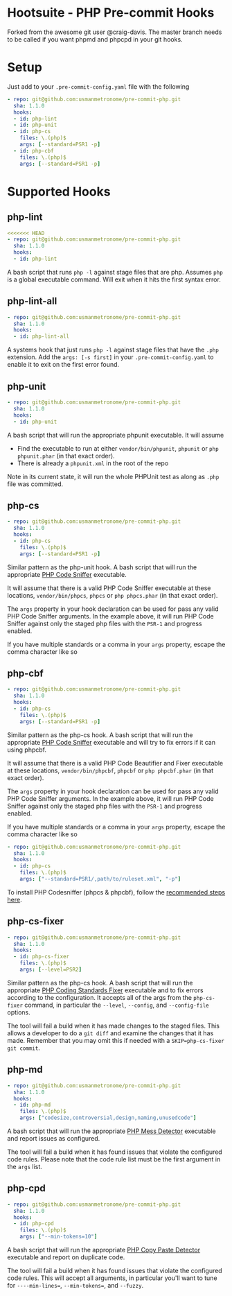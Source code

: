 # Hootsuite - PHP Pre-commit Hooks

Forked from the awesome git user @craig-davis. The master branch needs to be called if you want phpmd and phpcpd in your git hooks.
# Setup

Just add to your `.pre-commit-config.yaml` file with the following

```yaml
- repo: git@github.com:usmanmetronome/pre-commit-php.git
  sha: 1.1.0
  hooks:
  - id: php-lint
  - id: php-unit
  - id: php-cs
    files: \.(php)$
    args: [--standard=PSR1 -p]
  - id: php-cbf
    files: \.(php)$
    args: [--standard=PSR1 -p]
```

# Supported Hooks

## php-lint

```yaml
<<<<<<< HEAD
- repo: git@github.com:usmanmetronome/pre-commit-php.git
  sha: 1.1.0
  hooks:
  - id: php-lint
```

A bash script that runs `php -l` against stage files that are php. Assumes `php` is a global executable command. Will exit when it hits the first syntax error.

## php-lint-all

```yaml
- repo: git@github.com:usmanmetronome/pre-commit-php.git
  sha: 1.1.0
  hooks:
  - id: php-lint-all
```

A systems hook that just runs `php -l` against stage files that have the `.php` extension. Add the `args: [-s first]` in your `.pre-commit-config.yaml` to enable it to exit on the first error found.

## php-unit


```yaml
- repo: git@github.com:usmanmetronome/pre-commit-php.git
  sha: 1.1.0
  hooks:
  - id: php-unit
```

A bash script that will run the appropriate phpunit executable. It will assume
  - Find the executable to run at either `vendor/bin/phpunit`, `phpunit` or `php phpunit.phar` (in that exact order).
  - There is already a `phpunit.xml` in the root of the repo

Note in its current state, it will run the whole PHPUnit test as along as `.php` file was committed.

## php-cs

```yaml
- repo: git@github.com:usmanmetronome/pre-commit-php.git
  sha: 1.1.0
  hooks:
  - id: php-cs
    files: \.(php)$
    args: [--standard=PSR1 -p]
```

Similar pattern as the php-unit hook. A bash script that will run the appropriate [PHP Code Sniffer](https://github.com/squizlabs/PHP_CodeSniffer) executable.

It will assume that there is a valid PHP Code Sniffer executable at these locations, `vendor/bin/phpcs`, `phpcs` or `php phpcs.phar` (in that exact order).

The `args` property in your hook declaration can be used for pass any valid PHP Code Sniffer arguments. In the example above, it will run PHP Code Sniffer against only the staged php files with the `PSR-1` and progress enabled.

If you have multiple standards or a comma in your `args` property, escape the comma character like so

## php-cbf

```yaml
- repo: git@github.com:usmanmetronome/pre-commit-php.git
  sha: 1.1.0
  hooks:
  - id: php-cs
    files: \.(php)$
    args: [--standard=PSR1 -p]
```
Similar pattern as the php-cs hook. A bash script that will run the appropriate [PHP Code Sniffer](https://github.com/squizlabs/PHP_CodeSniffer) executable and will try to fix errors if it can using phpcbf.

It will assume that there is a valid PHP Code Beautifier and Fixer executable at these locations, `vendor/bin/phpcbf`, `phpcbf` or `php phpcbf.phar` (in that exact order).

The `args` property in your hook declaration can be used for pass any valid PHP Code Sniffer arguments. In the example above, it will run PHP Code Sniffer against only the staged php files with the `PSR-1` and progress enabled.

If you have multiple standards or a comma in your `args` property, escape the comma character like so

```yaml
- repo: git@github.com:usmanmetronome/pre-commit-php.git
  sha: 1.1.0
  hooks:
  - id: php-cs
    files: \.(php)$
    args: ["--standard=PSR1/,path/to/ruleset.xml", "-p"]
```

To install PHP Codesniffer (phpcs & phpcbf), follow the [recommended steps here](https://github.com/squizlabs/PHP_CodeSniffer#installation).

## php-cs-fixer
```yaml
- repo: git@github.com:usmanmetronome/pre-commit-php.git
  sha: 1.1.0
  hooks:
  - id: php-cs-fixer
    files: \.(php)$
    args: [--level=PSR2]
```
Similar pattern as the php-cs hook. A bash script that will run the appropriate [PHP Coding Standards Fixer](http://cs.sensiolabs.org/) executable and to fix errors according to the configuration. It accepts all of the args from the `php-cs-fixer` command, in particular the `--level`, `--config`, and `--config-file` options.

The tool will fail a build when it has made changes to the staged files. This allows a developer to do a `git diff` and examine the changes that it has made. Remember that you may omit this if needed with a `SKIP=php-cs-fixer git commit`.

## php-md
```yaml
- repo: git@github.com:usmanmetronome/pre-commit-php.git
  sha: 1.1.0
  hooks:
  - id: php-md
    files: \.(php)$
    args: ["codesize,controversial,design,naming,unusedcode"]
```
A bash script that will run the appropriate [PHP Mess Detector](http://phpmd.org/) executable and report issues as configured.

The tool will fail a build when it has found issues that violate the configured code rules. Please note that the code rule list must be the first argument in the `args` list.

## php-cpd
```yaml
- repo: git@github.com:usmanmetronome/pre-commit-php.git
  sha: 1.1.0
  hooks:
  - id: php-cpd
    files: \.(php)$
    args: ["--min-tokens=10"]
```
A bash script that will run the appropriate [PHP Copy Paste Detector](https://github.com/sebastianbergmann/phpcpd) executable and report on duplicate code.

The tool will fail a build when it has found issues that violate the configured code rules. This will accept all arguments, in particular you'll want to tune for `----min-lines=`, `--min-tokens=`, and `--fuzzy`.
